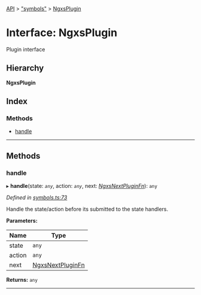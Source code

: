 [API](../README.md) > ["symbols"](../modules/_symbols_.md) > [NgxsPlugin](../interfaces/_symbols_.ngxsplugin.md)

# Interface: NgxsPlugin

Plugin interface

## Hierarchy

**NgxsPlugin**

## Index

### Methods

* [handle](_symbols_.ngxsplugin.md#handle)

---

## Methods

<a id="handle"></a>

###  handle

▸ **handle**(state: *`any`*, action: *`any`*, next: *[NgxsNextPluginFn](../modules/_symbols_.md#ngxsnextpluginfn)*): `any`

*Defined in [symbols.ts:73](https://github.com/ngxs/store/blob/7d8137d/packages/store/src/symbols.ts#L73)*

Handle the state/action before its submitted to the state handlers.

**Parameters:**

| Name | Type |
| ------ | ------ |
| state | `any` |
| action | `any` |
| next | [NgxsNextPluginFn](../modules/_symbols_.md#ngxsnextpluginfn) |

**Returns:** `any`

___

